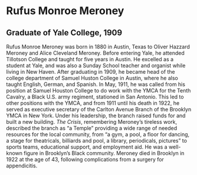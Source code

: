 # Rufus Monroe Meroney
## Graduate of Yale College, 1909
Rufus Monroe Meroney was born in 1880 in Austin, Texas to Oliver Hazzard Meroney and Alice Cleveland Meroney. Before entering Yale, he attended Tillotson College and taught for five years in Austin. He excelled as a student at Yale, and was also a Sunday School teacher and organist while living in New Haven. After graduating in 1909, he became head of the college department of Samuel Huston College in Austin, where he also taught English, German, and Spanish. In May, 1911, he was called from his position at Samuel Houston College to do work with the YMCA for the Tenth Cavalry, a Black U.S. army regiment, stationed in San Antonio. This led to other positions with the YMCA, and from 1911 until his death in 1922, he served as executive secretary of the Carlton Avenue Branch of the Brooklyn YMCA in New York. Under his leadership, the branch raised funds for and built a new building. *The Crisis*, remembering Meroney’s tireless work, described the branch as “a Temple” providing a wide range of needed resources for the local community, from “a gym, a pool, a floor for dancing, a stage for theatricals, billiards and pool, a library, periodicals, pictures” to sports teams, educational support, and employment aid. He was a well-known figure in Brooklyn’s Black community. Meroney died in Brooklyn in 1922 at the age of 43, following complications from a surgery for appendicitis.
